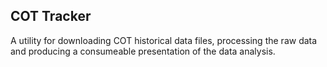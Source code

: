 ## COT Tracker

A utility for downloading COT historical data files, processing the raw data and producing a consumeable presentation of the data analysis.
